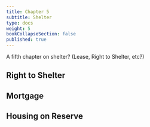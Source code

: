```yaml
---
title: Chapter 5
subtitle: Shelter
type: docs
weight: 5
bookCollapseSection: false
published: true
---
```


A fifth chapter on shelter? (Lease, Right to Shelter, etc?)

## Right to Shelter

## Mortgage

## Housing on Reserve
